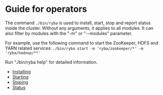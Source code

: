 
# Guide for operators

The command `./bin/ryba` is used to install, start, stop and report status
inside the cluster. Without any arguments, it applies to all modules. It can
also filter by modules with the "-m" or "--modules" parameter.

For example, use the following command to start the ZooKeeper, HDFS and YARN
related services: `./bin/ryba start -m 'ryba/zookeeper/*' -m 'ryba/hadoop/**'`

Run "./bin/ryba help" for detailed information.

*   [Installing](/documentation/operator/install)
*   [Starting](/documentation/operator/start)
*   [Stoping](/documentation/operator/stop)
*   [Status](/documentation/operator/status)
